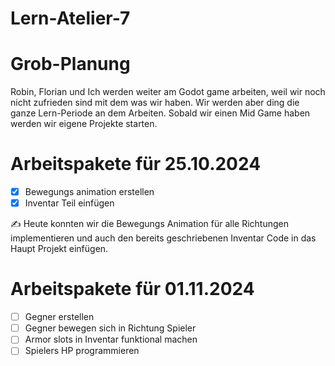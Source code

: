 # Lern-Atelier-7

# Grob-Planung
Robin, Florian und Ich werden weiter am Godot game arbeiten, weil wir noch nicht zufrieden sind mit dem was wir haben. Wir werden aber ding die ganze Lern-Periode an dem Arbeiten. Sobald wir einen Mid Game haben werden wir eigene Projekte starten.

# Arbeitspakete für 25.10.2024

 - [x] Bewegungs animation erstellen
 - [x] Inventar Teil einfügen

✍️ Heute konnten wir die Bewegungs Animation für alle Richtungen implementieren und auch den bereits geschriebenen Inventar Code in das Haupt Projekt einfügen.

# Arbeitspakete für 01.11.2024
- [ ] Gegner erstellen
- [ ] Gegner bewegen sich in Richtung Spieler
- [ ] Armor slots in Inventar funktional machen
- [ ] Spielers HP programmieren
